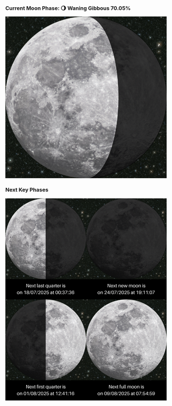 ### Current Moon Phase: 🌖 Waning Gibbous 70.05%
![Moon Phase](moonphase.png)
### Next Key Phases
![Gallery](gallery.png)